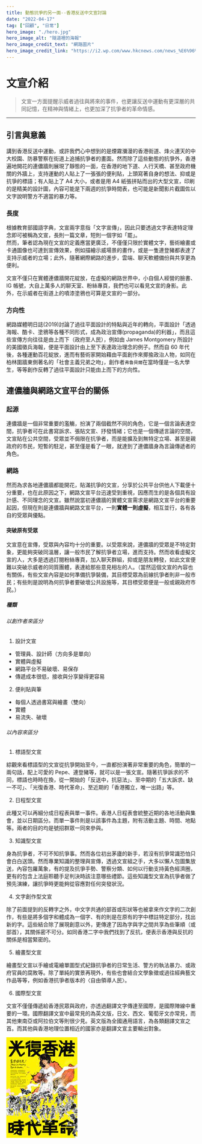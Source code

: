 ```yaml
---
title: 動態抗爭的另一面--香港反送中文宣討論
date: "2022-04-17"
tag: ["回顧", "日常"]
hero_image: "./hero.jpg"
hero_image_alt: "隧道裡的海報"
hero_image_credit_text: "網路圖片"
hero_image_credit_link: "https://i2.wp.com/www.hkcnews.com/news_%E6%96%B0%E8%81%9E/hk-discuss/2019/10/%E8%91%B5%E8%8A%B3%E9%80%A3%E5%84%82%E9%9A%A7%E9%81%93-%E5%8F%8D%E9%80%81%E4%B8%AD%E6%96%87%E5%AE%A3-%E6%96%87%E5%AE%A3-20191028111257_1017_large.jpg"
---
```


# 文宣介紹

> 文宣一方面提醒示威者過往與將來的事件，也更讓反送中運動有更深層的共同記憶，在精神與情緒上，也更加深了抗爭者的革命情感。

---

## 引言與意義

講到香港反送中運動，或許我們心中想到的是煙霧瀰漫的香港街道、烽火連天的中大校園、防暴警察在街道上追捕抗爭者的畫面。然而除了這些動態的抗爭外，香港遍地開花的連儂牆則展現了靜態的一面，在香港的地下道、人行天橋、甚至政府機關的外牆上，支持運動的人貼上了一張張的便利貼，上頭寫著自身的想法、抑或是抗爭的標語；有人貼上了 A4 大小，或者是用 A4 紙張拼貼而出的大型文宣，印刷的是精美的設計圖，內容可能是下兩週的抗爭時間表，也可能是新聞影片截圖佐以文字說明警方不適當的暴力等。

### 長度

根據教育部國語字典，文宣兩字意指「文字宣傳」，因此只要透過文字表達特定理念即可被稱為文宣，長則一篇文章，短則一個字如「罷」。  
然而，筆者認為現在文宣的定義應當更廣泛，不僅僅只限於實體文字，藝術繪畫或卡通圖像也可達到宣傳效果，例如描繪示威場景的畫作，或是一隻連登豬都表達了支持示威者的立場；此外，隨著網際網路的進步，雲端、聊天軟體備份與共享更為便利。

文宣不僅只在實體連儂牆開花綻放，在虛擬的網路世界中，小自個人經營的臉書、IG 帳號，大自上萬多人的聊天室、粉絲專頁，我們也可以看見文宣的身影。此外，在示威者在街道上的噴漆塗鴉也可算是文宣的一部分。

### 方向性

網路媒體明日誌(2019)討論了過往平面設計的特點與近年的轉向，平面設計「透過海報、酷卡、塗鴉等各種不同形式，成為政治宣傳(propaganda)的利器」，而且這些宣傳方向往往是由上而下（政府至人民），例如由 James Montgomery 所設計的美國徵兵海報，便是平面設計由上至下表達政治理念的例子。然而自 60 年代後，各種運動百花綻放，進而有藝術家開始藉由平面創作來揶揄政治人物，如同在柏林圍牆東側著名的「社會主義兄弟之吻」，創作者`弗魯貝爾`在當時僅是一名大學生，等等創作反轉了過往平面設計只能由上而下的方向性。

## 連儂牆與網路文宣平台的關係

### 起源

連儂牆是一個非常重要的濫觴，扮演了兩個截然不同的角色，它是一個言論表達空間，抗爭者可在此書寫訴求、張貼文宣、抒發情緒；它也是一個傳遞言論的空間，文宣貼在公共空間，受眾並不侷限在抗爭者，而是能擴及到無特定立場、甚至是親政府的市民，短暫的駐足，甚至僅是看了一眼，就達到了連儂牆身為言論傳遞者的角色。

### 網路

然而為求各地連儂牆都能開花，貼滿抗爭的文宣，分享於公共平台供他人下載便十分重要，也在此原因之下，網路文宣平台迅速受到重視，因應而生的是各個具有設計感、不同理念的文宣。雖然說當初連儂牆的實體文宣需求是網路文宣平台的重要起因，但現在則是連儂牆與網路文宣平台，一則**實體一則虛擬**，相互並行，各有各自的受眾與優點。

#### 突破原有受眾

文宣意在宣傳，受眾與內容均十分的重要。以受眾來說，連儂牆的受眾是不特定對象，更能夠突破同溫層，讓一般市民了解抗爭者立場，進而支持。然而收看虛擬文宣的人，大多是透過訂閱粉絲專頁，加入聊天群組，抑或是朋友轉發，如此文宣便難以突破示威者的同質團體，表達給那些意見相左的人。（當然這個文宣的內容也有關係，有些文宣內容是如何準備抗爭裝備，其目標受眾為前線抗爭者則非一般市民；有些則是說明為何抗爭者要破壞公共設施等，其目標受眾便是一般或親政府市民。）

##### 種類

###### 以創作者來區分

1. 設計文宣

- 管理員、設計師（方向多是單向）
- 實體與虛擬
- 網路平台不易破壞、易保存
- 傳遞成本很低，接收與分享變得更容易

2. 便利貼與筆

- 每個人透過書寫與繪畫（雙向）
- 實體
- 易流失、破壞

###### 以內容來區分

1. 標語型文宣

綜觀來看標語型的文宣從抗爭開始至今，一直都扮演著非常重要的角色，簡單的一兩句話，配上可愛的 Pepe、連登豬等，就可以是一張文宣。隨著抗爭訴求的不同，標語也時時在換，從一開始的「反送中，抗惡法」、至中期的「五大訴求、缺一不可」、「光復香港、時代革命」、至近期的「香港獨立，唯一出路」等。

2. 日程型文宣

此種又可以再細分成日程表與單一事件。香港人日程表會統整近期的各地活動與集會，並以日期區分。而單一事件則是以該事件為主題，附有活動主題、時間、地點等。兩者的目的均是號招群眾一同來參與。

3. 知識型文宣

身為抗爭者，不可不知抗爭事。然而各位初出茅廬的新手，若沒有抗爭常識恐怕只會白白送頭。然而專業知識的整理與宣傳，透過文宣組之手，大多以懶人包圖集放送，內容包羅萬象，有的提及抗爭手勢、警察分類、如何以行動支持黃色經濟圈，更有的包含上法庭聆聽手足判決時該注意哪些禮節。這些知識型文宣為抗爭者做了預先演練，讓抗爭時更能夠從容應對任何突發狀況。

4. 文字創作型文宣

除了前面提到的反轉字之外，中文字共通的部首或形狀等也被拿來作文字的二次創作，有些是將多個字和體成為一個字、有的則是在原有的字中標註特定部分，找出新的字。這些結合除了展現創意以外，更傳達了因為字與字之間共享為些筆順（或部首），其關係密不可分。如同香港二字中我們找到了反抗，便表示香港與反抗的關係是相當緊密的。

5. 繪畫型文宣

繪畫型文宣以手繪或電繪單圖型式紀錄抗爭者的日常生活、警方的執法暴力、或政府官員的腐敗等。除了單純的實景再現外，有些也會結合文學象徵或過往經典藝文作品等等，例如香港抗爭者版本的〈自由領導人民〉。

6. 國際型文宣

文宣不僅僅傳遞給香港民眾與政府，亦透過翻譯文字傳達至國際，是國際陣線中重要的一環。國際翻譯文宣中最常見的為英文版，日文、西文、葡萄牙文亦常見，而其他東南亞或阿拉伯文等則很少見。英文版為全國通用語言，為各類翻譯文宣之首。而其他與香港地理位置相近的國家亦是翻譯文宣主要輸出對象。

![光復香港，時代革命海報](./pic1.jpg "光復香港，時代革命海報")
